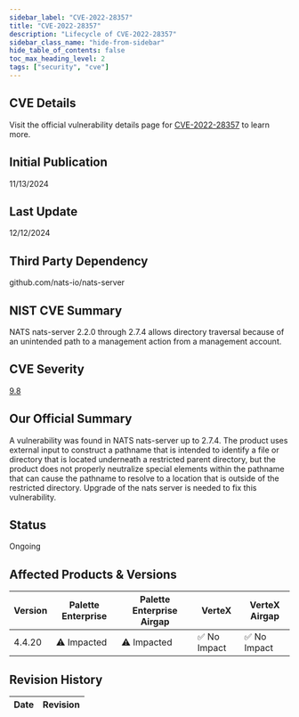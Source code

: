 ```yaml
---
sidebar_label: "CVE-2022-28357"
title: "CVE-2022-28357"
description: "Lifecycle of CVE-2022-28357"
sidebar_class_name: "hide-from-sidebar"
hide_table_of_contents: false
toc_max_heading_level: 2
tags: ["security", "cve"]
---
```


## CVE Details

Visit the official vulnerability details page for [CVE-2022-28357](https://nvd.nist.gov/vuln/detail/cve-2022-28357) to learn more.

## Initial Publication

11/13/2024

## Last Update

12/12/2024

## Third Party Dependency 

github.com/nats-io/nats-server


## NIST CVE Summary

NATS nats-server 2.2.0 through 2.7.4 allows directory traversal because of an unintended path to a management action from a management account.

## CVE Severity

[9.8](https://nvd.nist.gov/vuln/detail/cve-2022-28357)

## Our Official Summary

A vulnerability was found in NATS nats-server up to 2.7.4. The product uses external input to construct a pathname that
is intended to identify a file or directory that is located underneath a restricted parent directory, but the product
does not properly neutralize special elements within the pathname that can cause the pathname to resolve to a location
that is outside of the restricted directory. Upgrade of the nats server is needed to fix this vulnerability.


## Status

Ongoing

## Affected Products & Versions

| Version | Palette Enterprise | Palette Enterprise Airgap | VerteX | VerteX Airgap |
| - | -------- | -------- | -------- | -------- |
| 4.4.20 | ⚠️ Impacted | ⚠️ Impacted | ✅ No Impact | ✅ No Impact |


## Revision History

| Date | Revision |
| --- | --- |

